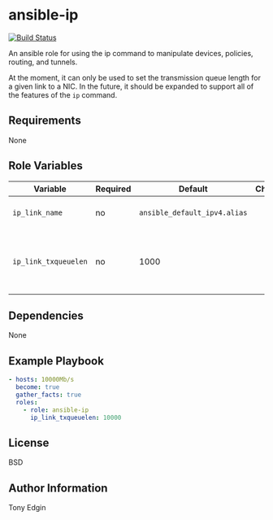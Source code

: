 # ansible-ip
[![Build Status](https://travis-ci.org/CyVerse-Ansible/ansible-ip.svg?branch=master)](https://travis-ci.org/CyVerse-Ansible/ansible-ip)

An ansible role for using the ip command to manipulate devices, policies, routing, and tunnels.

At the moment, it can only be used to set the transmission queue length for a given link to a NIC. In the future, it should be expanded to support all of the features of the `ip` command.


## Requirements

None


## Role Variables

Variable             | Required | Default                      | Choices | Comments
-------------------- | -------- | ---------------------------- | ------- | --------
`ip_link_name`       | no       | `ansible_default_ipv4.alias` |         | the link to the NIC to be tuned
`ip_link_txqueuelen` | no       | 1000                         |         | the number of packets the NIC's transmission queue ill hold


## Dependencies

None


## Example Playbook
```yaml
- hosts: 10000Mb/s
  become: true
  gather_facts: true
  roles:
    - role: ansible-ip
      ip_link_txqueuelen: 10000
```

## License

BSD


## Author Information

Tony Edgin

